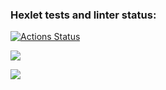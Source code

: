 ### Hexlet tests and linter status:
[![Actions Status](https://github.com/mrE100/java-project-78/workflows/hexlet-check/badge.svg)](https://github.com/mrE100/java-project-78/actions)

<a href="https://codeclimate.com/github/mrE100/java-project-78/maintainability"><img src="https://api.codeclimate.com/v1/badges/60ef17cf749836ca4edd/maintainability" /></a>

<a href="https://codeclimate.com/github/mrE100/java-project-78/test_coverage"><img src="https://api.codeclimate.com/v1/badges/60ef17cf749836ca4edd/test_coverage" /></a>
